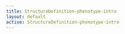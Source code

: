 ```yaml
---
title: StructureDefinition-phenotype-intro
layout: default
active: StructureDefinition-phenotype-intro
---
```


